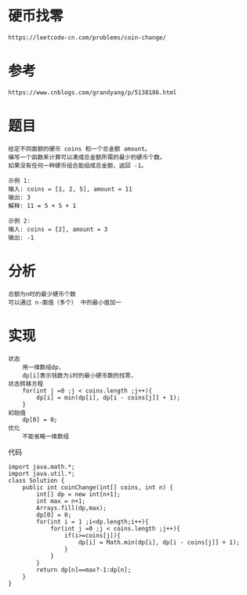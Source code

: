 # 硬币找零

    https://leetcode-cn.com/problems/coin-change/

# 参考

    https://www.cnblogs.com/grandyang/p/5138186.html

# 题目

    给定不同面额的硬币 coins 和一个总金额 amount。
    编写一个函数来计算可以凑成总金额所需的最少的硬币个数。
    如果没有任何一种硬币组合能组成总金额，返回 -1。

    示例 1:
    输入: coins = [1, 2, 5], amount = 11
    输出: 3 
    解释: 11 = 5 + 5 + 1
    
    示例 2:
    输入: coins = [2], amount = 3
    输出: -1

# 分析

    总额为n时的最少硬币个数
    可以通过 n-面值（多个） 中的最小值加一


# 实现

    状态
        用一维数组dp，
        dp[i]表示钱数为i时的最小硬币数的找零，
    状态转移方程
        for(int j =0 ;j < coins.length ;j++){
            dp[i] = min(dp[i], dp[i - coins[j]] + 1);
        }
    初始值
        dp[0] = 0;
    优化
        不能省略一维数组
        
代码

    import java.math.*;
    import java.util.*;
    class Solution {
        public int coinChange(int[] coins, int n) {        
            int[] dp = new int[n+1];
            int max = n+1;
            Arrays.fill(dp,max);
            dp[0] = 0;
            for(int i = 1 ;i<dp.length;i++){
                for(int j =0 ;j < coins.length ;j++){
                    if(i>=coins[j]){
                        dp[i] = Math.min(dp[i], dp[i - coins[j]] + 1);
                    }                    
                }
            }
            return dp[n]==max?-1:dp[n];
        }
    }

    
    
    


